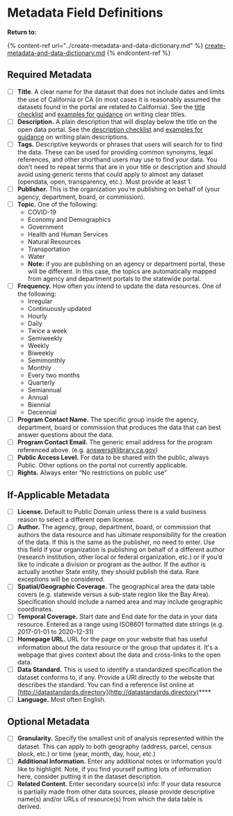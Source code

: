 # Metadata Field Definitions

**Return to:**&#x20;

{% content-ref url="../create-metadata-and-data-dictionary.md" %}
[create-metadata-and-data-dictionary.md](../create-metadata-and-data-dictionary.md)
{% endcontent-ref %}

## Required Metadata

* [ ] **Title**. A clear name for the dataset that does not include dates and limits the use of California or CA (in most cases it is reasonably assumed the datasets found in the portal are related to California). See the [title checklist](../create-metadata-and-data-dictionary.md#dataset-title-content-reference-checklist) and [examples for guidance](../create-metadata-and-data-dictionary.md#dataset-title-content-reference-checklist) on writing clear titles.
* [ ] **Description.** A plain description that will display below the title on the open data portal. See the [description checklist](../create-metadata-and-data-dictionary.md#dataset-description-content-reference-checklist) and [examples for guidance](../create-metadata-and-data-dictionary.md#dataset-description-content-reference-checklist) on writing plain descriptions.
* [ ] **Tags.** Descriptive keywords or phrases that users will search for to find the data. These can be used for providing common synonyms, legal references, and other shorthand users may use to find your data. You don’t need to repeat terms that are in your title or description and should avoid using generic terms that could apply to almost any dataset (opendata, open, transparency, etc.). Must provide at least 1.
* [ ] **Publisher.** This is the organization you’re publishing on behalf of (your agency, department, board, or commission).
* [ ] **Topic.** One of the following:
  * COVID-19
  * Economy and Demographics
  * Government
  * Health and Human Services
  * Natural Resources
  * Transportation
  * Water
  * **Note:** if you are publishing on an agency or department portal, these will be different. In this case, the topics are automatically mapped from agency and department portals to the statewide portal.
* [ ] **Frequency.** How often you intend to update the data resources. One of the following:
  * Irregular
  * Continuously updated
  * Hourly
  * Daily
  * Twice a week
  * Semiweekly
  * Weekly
  * Biweekly
  * Semimonthly
  * Monthly
  * Every two months
  * Quarterly
  * Semiannual
  * Annual
  * Biennial
  * Decennial
* [ ] **Program Contact Name.** The specific group inside the agency, department, board or commission that produces the data that can best answer questions about the data.
* [ ] **Program Contact Email.** The generic email address for the program referenced above. (e.g. [answers@library.ca.gov](mailto:answers@library.ca.gov))
* [ ] **Public Access Level.** For data to be shared with the public, always Public. Other options on the portal not currently applicable.
* [ ] **Rights.** Always enter “No restrictions on public use”

## If-Applicable Metadata

* [ ] **License.** Default to Public Domain unless there is a valid business reason to select a different open license.
* [ ] **Author.** The agency, group, department, board, or commission that authors the data resource and has ultimate responsibility for the creation of the data. If this is the same as the publisher, no need to enter. Use this field if your organization is publishing on behalf of a different author (research institution, other local or federal organization, etc.) or if you’d like to indicate a division or program as the author. If the author is actually another State entity, they should publish the data. Rare exceptions will be considered.
* [ ] **Spatial/Geographic Coverage.** The geographical area the data table covers (e.g. statewide versus a sub-state region like the Bay Area). Specification should include a named area and may include geographic coordinates.
* [ ] **Temporal Coverage.** Start date and End date for the data in your data resource. Entered as a range using ISO8601 formatted date strings (e.g. 2017-01-01 to 2020-12-31)
* [ ] **Homepage URL.** URL for the page on your website that has useful information about the data resource or the group that updates it. It's a webpage that gives context about the data and cross-links to the open data.
* [ ] **Data Standard.** This is used to identify a standardized specification the dataset conforms to, if any. Provide a URI directly to the website that describes the standard. You can find a reference list online at [http://datastandards.directory](http://datastandards.directory)****
* [ ] **Language.** Most often English.

## Optional Metadata

* [ ] **Granularity.** Specify the smallest unit of analysis represented within the dataset. This can apply to both geography (address, parcel, census block, etc.) or time (year, month, day, hour, etc.)
* [ ] **Additional Information.** Enter any additional notes or information you’d like to highlight. Note, if you find yourself putting lots of information here, consider putting it in the dataset description.
* [ ] **Related Content.** Enter secondary source(s) info: If your data resource is partially made from other data sources, please provide descriptive name(s) and/or URLs of resource(s) from which the data table is derived.
